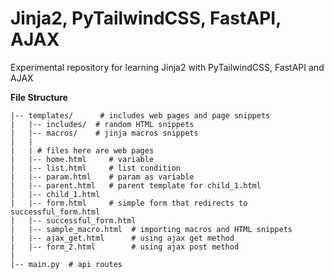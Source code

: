 # Jinja2, PyTailwindCSS, FastAPI, AJAX

Experimental repository for learning Jinja2 with PyTailwindCSS, FastAPI and AJAX

**File Structure**

    |-- templates/      # includes web pages and page snippets
    |   |-- includes/  # random HTML snippets 
    |   |-- macros/    # jinja macros snippets
    |   |  
    |   | # files here are web pages
    |   |-- home.html     # variable
    |   |-- list.html     # list condition
    |   |-- param.html    # param as variable
    |   |-- parent.html   # parent template for child_1.html
    |   |-- child_1.html
    |   |-- form.html 	  # simple form that redirects to successful_form.html
    |   |-- successful_form.html
    |   |-- sample_macro.html  # importing macros and HTML snippets
    |   |-- ajax_get.html      # using ajax get method
    |   |-- form_2.html        # using ajax post method
    |
    |-- main.py  # api routes
